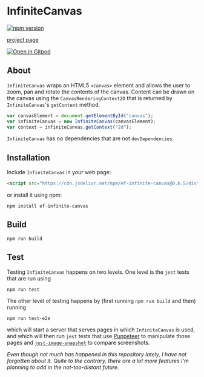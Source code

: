 # InfiniteCanvas

[![npm version](https://badge.fury.io/js/ef-infinite-canvas.svg)](https://badge.fury.io/js/ef-infinite-canvas)

[project page](https://infinite-canvas.org)

[![Open in Gitpod](https://gitpod.io/button/open-in-gitpod.svg)](https://gitpod.io/#https://github.com/emilefokkema/infinite-canvas.git)

## About

`InfiniteCanvas` wraps an HTML5 `<canvas>` element and allows the user to zoom, pan and rotate the contents of the canvas. Content can be drawn on the canvas using the `CanvasRenderingContext2D` that is returned by `InfiniteCanvas`'s `getContext` method.

```js
var canvasElement = document.getElementById("canvas");
var infiniteCanvas = new InfiniteCanvas(canvasElement);
var context = infiniteCanvas.getContext("2d");
```

`InfiniteCanvas` has no dependencies that are not `devDependencies`.

## Installation

Include `InfiniteCanvas` in your web page:

```html
<script src="https://cdn.jsdelivr.net/npm/ef-infinite-canvas@0.6.5/dist/infinite-canvas.umd.cjs"></script>
```

or install it using npm:

```
npm install ef-infinite-canvas
```

## Build
```
npm run build
```

## Test

Testing `InfiniteCanvas` happens on two levels. One level is the `jest` tests that are run using
```
npm run test
```
The other level of testing happens by (first running `npm run build` and then) running
```
npm run test-e2e
```
which will start a server that serves pages in which `InfiniteCanvas` is used, and which will then run `jest` tests that use [Puppeteer](https://pptr.dev/) to manipulate those pages and [`jest-image-snapshot`](https://github.com/americanexpress/jest-image-snapshot#readme) to compare screenshots.

*Even though not much has happened in this repository lately, I have not forgotten about it. Quite to the contrary, there are a lot more features I'm planning to add in the not-too-distant future.*
